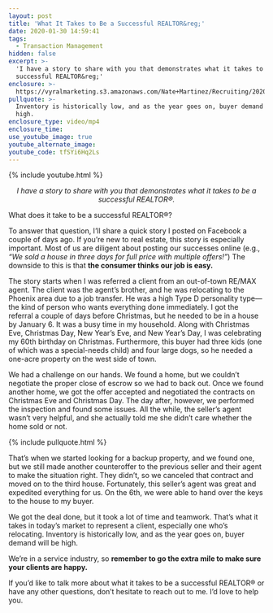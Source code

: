 ```yaml
---
layout: post
title: 'What It Takes to Be a Successful REALTOR&reg;'
date: 2020-01-30 14:59:41
tags:
  - Transaction Management
hidden: false
excerpt: >-
  'I have a story to share with you that demonstrates what it takes to be a
  successful REALTOR&reg;'
enclosure: >-
  https://vyralmarketing.s3.amazonaws.com/Nate+Martinez/Recruiting/2020/What+Does+It+Take+to+Be+a+Successful+Realtor_.mp4
pullquote: >-
  Inventory is historically low, and as the year goes on, buyer demand will be
  high.
enclosure_type: video/mp4
enclosure_time:
use_youtube_image: true
youtube_alternate_image:
youtube_code: tfSYi6Hq2Ls
---
```


{% include youtube.html %}

<p style="text-align: center;"><em>I have a story to share with you that demonstrates what it takes to be a successful REALTOR&reg;.</em></p>

What does it take to be a successful REALTOR&reg;?

To answer that question, I’ll share a quick story I posted on Facebook a couple of days ago. If you’re new to real estate, this story is especially important. Most of us are diligent about posting our successes online (e.g., *“We sold a house in three days for full price with multiple offers\!”*) The downside to this is that **the consumer thinks our job is easy.&nbsp;**

The story starts when I was referred a client from an out-of-town RE/MAX agent. The client was the agent’s brother, and he was relocating to the Phoenix area due to a job transfer. He was a high Type D personality type—the kind of person who wants everything done immediately. I got the referral a couple of days before Christmas, but he needed to be in a house by January 6. It was a busy time in my household. Along with Christmas Eve, Christmas Day, New Year’s Eve, and New Year’s Day, I was celebrating my 60th birthday on Christmas. Furthermore, this buyer had three kids (one of which was a special-needs child) and four large dogs, so he needed a one-acre property on the west side of town.&nbsp;

We had a challenge on our hands. We found a home, but we couldn’t negotiate the proper close of escrow so we had to back out. Once we found another home, we got the offer accepted and negotiated the contracts on Christmas Eve and Christmas Day. The day after, however, we performed the inspection and found some issues. All the while, the seller’s agent wasn’t very helpful, and she actually told me she didn’t care whether the home sold or not.

{% include pullquote.html %}

That’s when we started looking for a backup property, and we found one, but we still made another counteroffer to the previous seller and their agent to make the situation right. They didn’t, so we canceled that contract and moved on to the third house. Fortunately, this seller’s agent was great and expedited everything for us. On the 6th, we were able to hand over the keys to the house to my buyer.&nbsp;

We got the deal done, but it took a lot of time and teamwork. That’s what it takes in today’s market to represent a client, especially one who’s relocating. Inventory is historically low, and as the year goes on, buyer demand will be high.&nbsp;

We’re in a service industry, so **remember to go the extra mile to make sure your clients are happy.&nbsp;**

If you’d like to talk more about what it takes to be a successful REALTOR&reg; or have any other questions, don’t hesitate to reach out to me. I’d love to help you.